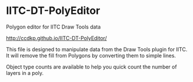 # IITC-DT-PolyEditor
Polygon editor for IITC Draw Tools data

http://ccdkp.github.io/IITC-DT-PolyEditor/

This file is designed to manipulate data from the Draw Tools plugin for IITC.
It will remove the fill from Polygons by converting them to simple lines.

Object type counts are available to help you quick count the number of layers in a poly.

